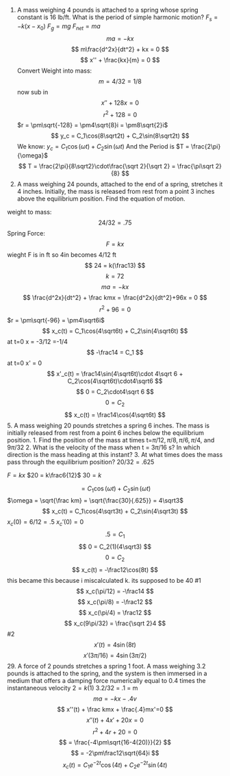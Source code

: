 1. A mass weighing 4 pounds is attached to a spring whose spring constant is 16 lb/ft. What is the period of simple harmonic motion?
$F_s = -k(x-x_0)$
$F_g = mg$
$F_{net} = ma$
$$ ma = -kx $$
$$ m\frac{d^2x}{dt^2} + kx = 0 $$
$$ x'' + \frac{kx}{m} = 0 $$
Convert Weight into mass:
$$ m = 4/32 = 1/8 $$
now sub in
$$ x''+128x = 0 $$
$$ r^2 + 128 = 0 $$
$r = \pm\sqrt{-128} = \pm4\sqrt{8}i = \pm8\sqrt{2}i$
$$ y_c = C_1\cos(8\sqrt2t) + C_2\sin(8\sqrt2t) $$
We know: $y_c = C_1\cos(\omega t) + C_2\sin(\omega t)$
And the Period is $T = \frac{2\pi}{\omega}$
$$ T = \frac{2\pi}{8\sqrt2}\cdot\frac{\sqrt 2}{\sqrt 2} = \frac{\pi\sqrt 2}{8} $$
3. A mass weighing 24 pounds, attached to the end of a spring, stretches it 4 inches. Initially, the mass is released from rest from a point 3 inches above the equilibrium position. Find the equation of motion.

weight to mass: $$ 24/32 = .75 $$
Spring Force:
$$ F = kx $$
wieght F is in ft so 4in becomes 4/12 ft
$$ 24 = k(\frac13) $$
$$ k = 72 $$
$$ ma = -kx $$
$$ \frac{d^2x}{dt^2} + \frac kmx = \frac{d^2x}{dt^2}+96x = 0 $$
$$ r^2 + 96 = 0 $$
$r = \pm\sqrt{-96} = \pm4\sqrt6i$
$$ x_c(t) = C_1\cos(4\sqrt6t) + C_2\sin(4\sqrt6t) $$
at t=0 x = -3/12 =-1/4
$$ -\frac14 = C_1 $$
at t=0 x' = 0
$$ x'_c(t) = \frac14\sin(4\sqrt6t)\cdot 4\sqrt 6 + C_2\cos(4\sqrt6t)\cdot4\sqrt6 $$
$$ 0 = C_2\cdot4\sqrt 6 $$
$$ 0 = C_2 $$
$$ x_c(t) = \frac14\cos(4\sqrt6t) $$
5. A mass weighing 20 pounds stretches a spring 6 inches. The mass is initially released from rest from a point 6 inches below the equilibrium position.
	1. Find the position of the mass at times t=$\pi/12, \pi/8, \pi/6, \pi/4,$ and $9\pi/32$
	2. What is the velocity of the mass when t = 3$\pi$/16 s? In which direction is the mass heading at this instant?
	3. At what times does the mass pass through the equilibrium position?
$20/32 = .625$

$F = kx$
$20 = k\frac6{12}$
$30 = k$

$$ = C_1\cos(\omega t) + C_2\sin(\omega t) $$
$\omega = \sqrt{\frac km} = \sqrt{\frac{30}{.625}} = 4\sqrt3$
$$ x_c(t) = C_1\cos(4\sqrt3t) + C_2\sin(4\sqrt3t) $$
$x_c(0) = 6/12 = .5$
$x_c'(0)=0$
$$ .5 = C_1 $$
$$ 0 = C_2(1)(4\sqrt3) $$
$$ 0 = C_2 $$
$$ x_c(t) = -\frac12\cos(8t) $$
this became this because i miscalculated k. its supposed to be 40
#1
$$ x_c(\pi/12) = -\frac14 $$
$$ x_c(\pi/8) = -\frac12 $$
$$ x_c(\pi/4) = \frac12 $$
$$ x_c(9\pi/32) = \frac{\sqrt 2}4 $$
#2
$$ x'(t) = 4\sin(8t) $$
$$ x'(3\pi/16) = 4\sin(3\pi/2) $$
29. A force of 2 pounds stretches a spring 1 foot. A mass weighing 3.2 pounds is attached to the spring, and the system is then immersed in a medium that offers a damping force numerically equal to 0.4 times the instantaneous velocity
$2 = k(1)$
3.2/32 = .1 = m
$$ ma = -kx - .4v $$
$$ x''(t) + \frac kmx + \frac{.4}mx'=0 $$
$$ x''(t) + 4x'+20x = 0 $$
$$ r^2 + 4r +20=0 $$
$$ = \frac{-4\pm\sqrt{16-4(20)}}{2} $$
$$ = -2\pm\frac12\sqrt{64}i $$
$$ x_c(t) = C_1e^{-2t}\cos(4t)+C_2e^{-2t}\sin(4t) $$

